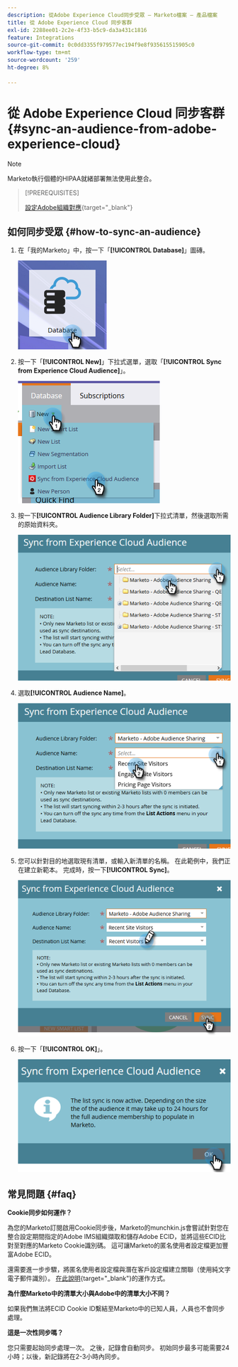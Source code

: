 ```yaml
---
description: 從Adobe Experience Cloud同步受眾 — Marketo檔案 — 產品檔案
title: 從 Adobe Experience Cloud 同步客群
exl-id: 2288ee01-2c2e-4f33-b5c9-da3a431c1816
feature: Integrations
source-git-commit: 0c0dd3355f979577ec194f9e8f935615515905c0
workflow-type: tm+mt
source-wordcount: '259'
ht-degree: 8%

---
```


# 從 Adobe Experience Cloud 同步客群 {#sync-an-audience-from-adobe-experience-cloud}

>[!NOTE]
>
>Marketo執行個體的HIPAA就緒部署無法使用此整合。

>[!PREREQUISITES]
>
>[設定Adobe組織對應](/help/marketo/product-docs/adobe-experience-cloud-integrations/set-up-adobe-organization-mapping.md){target="_blank"}

## 如何同步受眾 {#how-to-sync-an-audience}

1. 在「我的Marketo」中，按一下「**[!UICONTROL Database]**」圖磚。

   ![](assets/sync-an-audience-from-adobe-experience-cloud-1.png)

1. 按一下「**[!UICONTROL New]**」下拉式選單，選取「**[!UICONTROL Sync from Experience Cloud Audience]**」。

   ![](assets/sync-an-audience-from-adobe-experience-cloud-2.png)

1. 按一下&#x200B;**[!UICONTROL Audience Library Folder]**&#x200B;下拉式清單，然後選取所需的原始資料夾。

   ![](assets/sync-an-audience-from-adobe-experience-cloud-3.png)

1. 選取&#x200B;**[!UICONTROL Audience Name]**。

   ![](assets/sync-an-audience-from-adobe-experience-cloud-4.png)

1. 您可以針對目的地選取現有清單，或輸入新清單的名稱。 在此範例中，我們正在建立新範本。 完成時，按一下&#x200B;**[!UICONTROL Sync]**。

   ![](assets/sync-an-audience-from-adobe-experience-cloud-5.png)

1. 按一下「**[!UICONTROL OK]**」。

   ![](assets/sync-an-audience-from-adobe-experience-cloud-6.png)

## 常見問題 {#faq}

**Cookie同步如何運作？**

為您的Marketo訂閱啟用Cookie同步後，Marketo的munchkin.js會嘗試針對您在整合設定期間指定的Adobe IMS組織擷取和儲存Adobe ECID，並將這些ECID比對至對應的Marketo Cookie識別碼。 這可讓Marketo的匿名使用者設定檔更加豐富Adobe ECID。

還需要進一步步驟，將匿名使用者設定檔與潛在客戶設定檔建立關聯（使用純文字電子郵件識別）。 [在此說明](/help/marketo/product-docs/reporting/basic-reporting/report-activity/tracking-anonymous-activity-and-people.md){target="_blank"}的運作方式。

**為什麼Marketo中的清單大小與Adobe中的清單大小不同？**

如果我們無法將ECID Cookie ID繫結至Marketo中的已知人員，人員也不會同步處理。

**這是一次性同步嗎？**

您只需要起始同步處理一次。 之後，記錄會自動同步。 初始同步最多可能需要24小時；以後，新記錄將在2-3小時內同步。
